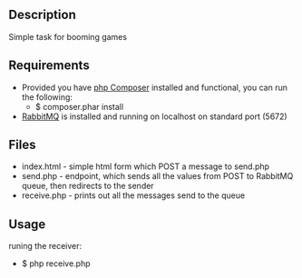 ## Description 
Simple task for booming games
## Requirements
*    Provided you have [php Composer](https://getcomposer.org/doc/00-intro.md) installed and functional, you can run the following:
     *    $ composer.phar install
*    [RabbitMQ](https://www.rabbitmq.com/download.html) is installed and running on localhost on standard port (5672)

## Files
*    index.html - simple html form which POST a message to send.php
*    send.php - endpoint, which sends all the values from POST to RabbitMQ queue, then redirects to the sender
*    receive.php - prints out all the messages send to the queue

## Usage
runing the receiver:
*   $ php receive.php